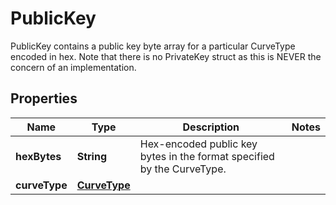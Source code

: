 

# PublicKey

PublicKey contains a public key byte array for a particular CurveType encoded in hex. Note that there is no PrivateKey struct as this is NEVER the concern of an implementation.
## Properties

Name | Type | Description | Notes
------------ | ------------- | ------------- | -------------
**hexBytes** | **String** | Hex-encoded public key bytes in the format specified by the CurveType. | 
**curveType** | [**CurveType**](CurveType.md) |  | 



